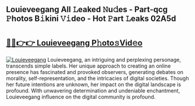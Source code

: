 ## Louieveegang All 𝙻eaked 𝙽u𝚍es - Part-qcg 𝙿hotos B𝚒kini 𝚅𝚒deo - Hot 𝙿art 𝙻eaks 02A5d

# <h2><a href="http://ld4w2n7.urlbe.top/?page=Louieveegang">🔗🔗👉👉 Louieveegang P𝚑oto𝚜Vid𝚎o</a></h2>

[![Louieveegang](https://i.imgur.com/eBuTRDB.gif)](http://ld4w2n7.urlbe.top/?page=Louieveegang)
Louieveegang, an intriguing and perplexing personage, transcends simple labels. Her unique approach to creating an online presence has fascinated and provoked observers, generating debates on morality, self-representation, and the intricacies of digital societies. Though her future intentions are unknown, her impact on the digital landscape is profound. With unwavering determination and undeniable enchantment, Louieveegang influence on the digital community is profound.
